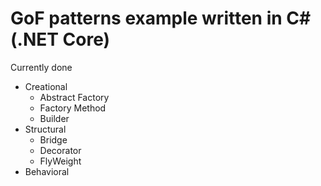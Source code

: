 # GoF patterns example written in C# (.NET Core)

Currently done

- Creational
  - Abstract Factory  
  - Factory Method
  - Builder
- Structural
  - Bridge
  - Decorator
  - FlyWeight
- Behavioral


